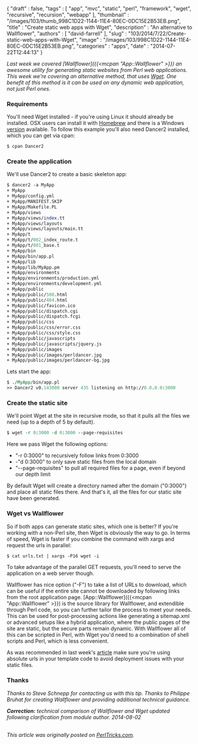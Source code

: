 {
   "draft" : false,
   "tags" : [
      "app",
      "mvc",
      "static",
      "perl",
      "framework",
      "wget",
      "recursive",
      "recursion",
      "webapp"
   ],
   "thumbnail" : "/images/103/thumb_998C1D22-1144-11E4-80EC-0DC15E2B53EB.png",
   "title" : "Create static web apps with Wget",
   "description" : "An alternative to Wallflower",
   "authors" : [
      "david-farrell"
   ],
   "slug" : "103/2014/7/22/Create-static-web-apps-with-Wget",
   "image" : "/images/103/998C1D22-1144-11E4-80EC-0DC15E2B53EB.png",
   "categories" : "apps",
   "date" : "2014-07-22T12:44:13"
}


*Last week we covered [Wallflower]({{<mcpan "App::Wallflower" >}}) an awesome utility for generating static websites from Perl web applications. This week we're covering an alternative method, that uses [Wget](https://en.wikipedia.org/wiki/Wget). One benefit of this method is it can be used on any dynamic web application, not just Perl ones.*

### Requirements

You'll need Wget installed - if you're using Linux it should already be installed. OSX users can install it with [Homebrew](http://brew.sh/) and there is a Windows [version](http://gnuwin32.sourceforge.net/packages/wget.htm) available. To follow this example you'll also need Dancer2 installed, which you can get via cpan:

```perl
$ cpan Dancer2
```

### Create the application

We'll use Dancer2 to create a basic skeleton app:

```perl
$ dancer2 -a MyApp
+ MyApp
+ MyApp/config.yml
+ MyApp/MANIFEST.SKIP
+ MyApp/Makefile.PL
+ MyApp/views
+ MyApp/views/index.tt
+ MyApp/views/layouts
+ MyApp/views/layouts/main.tt
+ MyApp/t
+ MyApp/t/002_index_route.t
+ MyApp/t/001_base.t
+ MyApp/bin
+ MyApp/bin/app.pl
+ MyApp/lib
+ MyApp/lib/MyApp.pm
+ MyApp/environments
+ MyApp/environments/production.yml
+ MyApp/environments/development.yml
+ MyApp/public
+ MyApp/public/500.html
+ MyApp/public/404.html
+ MyApp/public/favicon.ico
+ MyApp/public/dispatch.cgi
+ MyApp/public/dispatch.fcgi
+ MyApp/public/css
+ MyApp/public/css/error.css
+ MyApp/public/css/style.css
+ MyApp/public/javascripts
+ MyApp/public/javascripts/jquery.js
+ MyApp/public/images
+ MyApp/public/images/perldancer.jpg
+ MyApp/public/images/perldancer-bg.jpg
```

Lets start the app:

```perl
$ ./MyApp/bin/app.pl
>> Dancer2 v0.143000 server 435 listening on http://0.0.0.0:3000
```

### Create the static site

We'll point Wget at the site in recursive mode, so that it pulls all the files we need (up to a depth of 5 by default).

```perl
$ wget -r 0:3000 -d 0:3000 --page-requisites
```

Here we pass Wget the following options:

-   "-r 0:3000" to recursively follow links from 0:3000
-   -"d 0:3000" to only save static files from the local domain
-   "--page-requisites" to pull all required files for a page, even if beyond our depth limit

By default Wget will create a directory named after the domain ("0:3000") and place all static files there. And that's it, all the files for our static site have been generated.

### Wget vs Wallflower

So if both apps can generate static sites, which one is better? If you're working with a non-Perl site, then Wget is obviously the way to go. In terms of speed, Wget is faster if you combine the command with xargs and request the urls in parallel:

```perl
$ cat urls.txt | xargs -P16 wget -i
```

To take advantage of the parallel GET requests, you'll need to serve the application on a web server though.

Wallflower has nice option ("-F") to take a list of URLs to download, which can be useful if the entire site cannot be downloaded by following links from the root application page. [App::Wallflower]({{<mcpan "App::Wallflower" >}}) is the source library for Wallflower, and extendible through Perl code, so you can further tailor the process to meet your needs. This can be used for post-processing actions like generating a sitemap.xml or advanced setups like a hybrid application, where the public pages of the site are static, but the secure parts remain dynamic. With Wallflower all of this can be scripted in Perl, with Wget you'd need to a combination of shell scripts and Perl, which is less convenient.

As was recommended in last week's [article](http://perltricks.com/article/102/2014/7/15/Generate-static-websites-from-dynamic-Perl-web-apps#h3Wallflower%20Tips) make sure you're using absolute urls in your template code to avoid deployment issues with your static files.

### Thanks

*Thanks to Steve Schnepp for contacting us with this tip. Thanks to Philippe Bruhat for creating Wallflower and providing additional technical guidance.*

***Correction:** technical comparison of Wallflower and Wget updated following clarification from module author. 2014-08-02*

\
*This article was originally posted on [PerlTricks.com](http://perltricks.com).*
